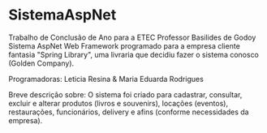 # SistemaAspNet

Trabalho de Conclusão de Ano para a ETEC Professor Basilides de Godoy
Sistema AspNet Web Framework programado para a empresa cliente fantasia "Spring Library", uma livraria que decidiu fazer o sistema conosco (Golden Company).

Programadoras: Leticia Resina & Maria Eduarda Rodrigues 

Breve descrição sobre:
O sistema foi criado para cadastrar, consultar, excluir e alterar produtos (livros e souvenirs), locações (eventos), restaurações, funcionários, delivery e afins (conforme
necessidades da empresa). 

